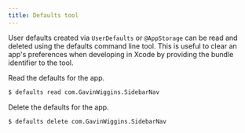 ```yaml
---
title: Defaults tool
---
```


User defaults created via `UserDefaults` or `@AppStorage` can be read and deleted using the defaults command line tool. This is useful to clear an app's preferences when developing in Xcode by providing the bundle identifier to the tool.

Read the defaults for the app.

```bash
$ defaults read com.GavinWiggins.SidebarNav
````

Delete the defaults for the app.

```bash
$ defaults delete com.GavinWiggins.SidebarNav
```
